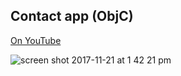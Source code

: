 ## Contact app (ObjC)

[On YouTube](https://goo.gl/F68PsV)

![screen shot 2017-11-21 at 1 42 21 pm](https://user-images.githubusercontent.com/10826166/34940345-40921606-fa00-11e7-8dbb-3b0f018b6bef.png)
